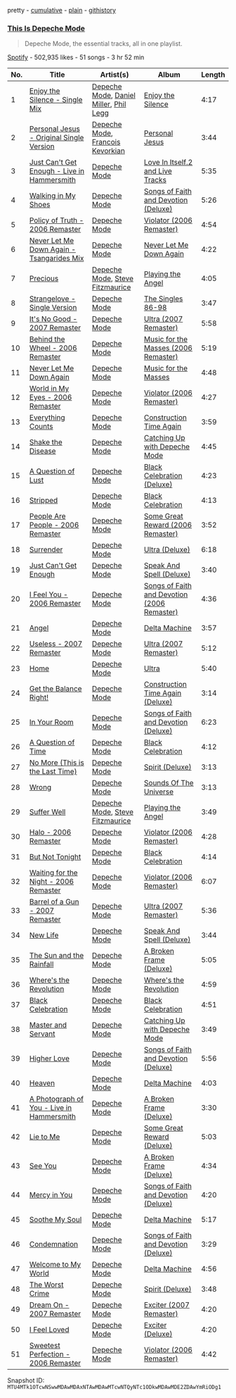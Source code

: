 pretty - [cumulative](/playlists/cumulative/37i9dQZF1DX3BSwupE5hR7.md) - [plain](/playlists/plain/37i9dQZF1DX3BSwupE5hR7) - [githistory](https://github.githistory.xyz/mackorone/spotify-playlist-archive/blob/main/playlists/plain/37i9dQZF1DX3BSwupE5hR7)

### [This Is Depeche Mode](https://open.spotify.com/playlist/37i9dQZF1DX3BSwupE5hR7)

> Depeche Mode, the essential tracks, all in one playlist.

[Spotify](https://open.spotify.com/user/spotify) - 502,935 likes - 51 songs - 3 hr 52 min

| No. | Title | Artist(s) | Album | Length |
|---|---|---|---|---|
| 1 | [Enjoy the Silence \- Single Mix](https://open.spotify.com/track/1YwNlWLf8auhazSQUDQLFU) | [Depeche Mode](https://open.spotify.com/artist/762310PdDnwsDxAQxzQkfX), [Daniel Miller](https://open.spotify.com/artist/4zvLVP1siaenGVnUBDo2nt), [Phil Legg](https://open.spotify.com/artist/7CXlqxbfckEDH2hQMjrGyZ) | [Enjoy the Silence](https://open.spotify.com/album/13OoJ5Y23cdo8CDAiQwznb) | 4:17 |
| 2 | [Personal Jesus \- Original Single Version](https://open.spotify.com/track/1xShPgQbOUa98avWJQFDBY) | [Depeche Mode](https://open.spotify.com/artist/762310PdDnwsDxAQxzQkfX), [Francois Kevorkian](https://open.spotify.com/artist/30ZqCPhfRzzWcgIbXrbHnU) | [Personal Jesus](https://open.spotify.com/album/2nsxERlQsbUOWBwaz8HCj8) | 3:44 |
| 3 | [Just Can't Get Enough \- Live in Hammersmith](https://open.spotify.com/track/5LAdBsIfjzAsusjc6WSLmH) | [Depeche Mode](https://open.spotify.com/artist/762310PdDnwsDxAQxzQkfX) | [Love In Itself.2 and Live Tracks](https://open.spotify.com/album/2ETuIwkPPqtr9NJo6GatJB) | 5:35 |
| 4 | [Walking in My Shoes](https://open.spotify.com/track/2Y7ndoyiIm0IaFJa13gV3H) | [Depeche Mode](https://open.spotify.com/artist/762310PdDnwsDxAQxzQkfX) | [Songs of Faith and Devotion \(Deluxe\)](https://open.spotify.com/album/6x7S6u9Cx2S0JD48nPsavE) | 5:26 |
| 5 | [Policy of Truth \- 2006 Remaster](https://open.spotify.com/track/0C6EIiQu8CS4eYtOCMEiAd) | [Depeche Mode](https://open.spotify.com/artist/762310PdDnwsDxAQxzQkfX) | [Violator \(2006 Remaster\)](https://open.spotify.com/album/5g3Yi15plTSMaq6tYiuw8p) | 4:54 |
| 6 | [Never Let Me Down Again \- Tsangarides Mix](https://open.spotify.com/track/4pLWKQTxzR0kFoDeDAJvVk) | [Depeche Mode](https://open.spotify.com/artist/762310PdDnwsDxAQxzQkfX) | [Never Let Me Down Again](https://open.spotify.com/album/5j9NrtMAfGuEc7dqz59tU1) | 4:22 |
| 7 | [Precious](https://open.spotify.com/track/3c4bJL7mARZvd387847GsC) | [Depeche Mode](https://open.spotify.com/artist/762310PdDnwsDxAQxzQkfX), [Steve Fitzmaurice](https://open.spotify.com/artist/5jeYVkZ5F8orMysIIFNtOY) | [Playing the Angel](https://open.spotify.com/album/0oHWHIlUObaSopO9wOhvfz) | 4:05 |
| 8 | [Strangelove \- Single Version](https://open.spotify.com/track/6MHOg9xiYC2gj8zcASaLUo) | [Depeche Mode](https://open.spotify.com/artist/762310PdDnwsDxAQxzQkfX) | [The Singles 86\-98](https://open.spotify.com/album/1RC1I4Sf6tfnyMVoRJxDo3) | 3:47 |
| 9 | [It's No Good \- 2007 Remaster](https://open.spotify.com/track/04ARYAWkGZZhDbHqgvnYGf) | [Depeche Mode](https://open.spotify.com/artist/762310PdDnwsDxAQxzQkfX) | [Ultra \(2007 Remaster\)](https://open.spotify.com/album/76IekQtcx365yrHC6kfqAl) | 5:58 |
| 10 | [Behind the Wheel \- 2006 Remaster](https://open.spotify.com/track/2TPHQViCGVL2svjhqVDHOr) | [Depeche Mode](https://open.spotify.com/artist/762310PdDnwsDxAQxzQkfX) | [Music for the Masses \(2006 Remaster\)](https://open.spotify.com/album/4tPRXghD4ago6NYyyfrtES) | 5:19 |
| 11 | [Never Let Me Down Again](https://open.spotify.com/track/0ooy3NjwsJreceWYCxlfQt) | [Depeche Mode](https://open.spotify.com/artist/762310PdDnwsDxAQxzQkfX) | [Music for the Masses](https://open.spotify.com/album/5Yyx661Ksxl2pmRUuGLzw3) | 4:48 |
| 12 | [World in My Eyes \- 2006 Remaster](https://open.spotify.com/track/70B5oP5ng1QYClkJ9CeWly) | [Depeche Mode](https://open.spotify.com/artist/762310PdDnwsDxAQxzQkfX) | [Violator \(2006 Remaster\)](https://open.spotify.com/album/5g3Yi15plTSMaq6tYiuw8p) | 4:27 |
| 13 | [Everything Counts](https://open.spotify.com/track/3HbA5x1laxQ2y3dvfFD22R) | [Depeche Mode](https://open.spotify.com/artist/762310PdDnwsDxAQxzQkfX) | [Construction Time Again](https://open.spotify.com/album/2F4cSP5f39vkdTUa0owfK1) | 3:59 |
| 14 | [Shake the Disease](https://open.spotify.com/track/7L2iZa0yNoW8DSwCs2OAw3) | [Depeche Mode](https://open.spotify.com/artist/762310PdDnwsDxAQxzQkfX) | [Catching Up with Depeche Mode](https://open.spotify.com/album/1fuXkfdOh71JbMvOLIXpX9) | 4:45 |
| 15 | [A Question of Lust](https://open.spotify.com/track/6viN52P1LEyGybKRIYljCo) | [Depeche Mode](https://open.spotify.com/artist/762310PdDnwsDxAQxzQkfX) | [Black Celebration \(Deluxe\)](https://open.spotify.com/album/7eCwILaymP6xMJVEOOtVcu) | 4:23 |
| 16 | [Stripped](https://open.spotify.com/track/20BDMQu40KIUxUeFusq6eq) | [Depeche Mode](https://open.spotify.com/artist/762310PdDnwsDxAQxzQkfX) | [Black Celebration](https://open.spotify.com/album/0JSOfVzxVTpyvxzXggc8rG) | 4:13 |
| 17 | [People Are People \- 2006 Remaster](https://open.spotify.com/track/3GREm6zSHwKZsJxl0hqbAQ) | [Depeche Mode](https://open.spotify.com/artist/762310PdDnwsDxAQxzQkfX) | [Some Great Reward \(2006 Remaster\)](https://open.spotify.com/album/7DbpWj9i5uZ1UggeGRo1LZ) | 3:52 |
| 18 | [Surrender](https://open.spotify.com/track/2BtBDMNK0CDEuLUxfqpJQA) | [Depeche Mode](https://open.spotify.com/artist/762310PdDnwsDxAQxzQkfX) | [Ultra \(Deluxe\)](https://open.spotify.com/album/0OWIVcNE4aItrlRvMUVueO) | 6:18 |
| 19 | [Just Can't Get Enough](https://open.spotify.com/track/0qi4b1l0eT3jpzeNHeFXDT) | [Depeche Mode](https://open.spotify.com/artist/762310PdDnwsDxAQxzQkfX) | [Speak And Spell \(Deluxe\)](https://open.spotify.com/album/0Zp2eVzR9FW6lKX05lRpcu) | 3:40 |
| 20 | [I Feel You \- 2006 Remaster](https://open.spotify.com/track/1Ob57NqUydp5cC3FCNV4Gy) | [Depeche Mode](https://open.spotify.com/artist/762310PdDnwsDxAQxzQkfX) | [Songs of Faith and Devotion \(2006 Remaster\)](https://open.spotify.com/album/1nHX4rMCk0NIBSplCjioCb) | 4:36 |
| 21 | [Angel](https://open.spotify.com/track/24nDMmzJlHcDfF8iSXWFnA) | [Depeche Mode](https://open.spotify.com/artist/762310PdDnwsDxAQxzQkfX) | [Delta Machine](https://open.spotify.com/album/1kpZUS7tLWK0hMWNCKP9La) | 3:57 |
| 22 | [Useless \- 2007 Remaster](https://open.spotify.com/track/1BjWRLxcpNwVnjYWzhOTIF) | [Depeche Mode](https://open.spotify.com/artist/762310PdDnwsDxAQxzQkfX) | [Ultra \(2007 Remaster\)](https://open.spotify.com/album/76IekQtcx365yrHC6kfqAl) | 5:12 |
| 23 | [Home](https://open.spotify.com/track/7rluPCj028stDP14fVf8ef) | [Depeche Mode](https://open.spotify.com/artist/762310PdDnwsDxAQxzQkfX) | [Ultra](https://open.spotify.com/album/7cmj0LC7Fob1p2BxsMYYAa) | 5:40 |
| 24 | [Get the Balance Right!](https://open.spotify.com/track/0wORXH5RaIXOxKnyltuF9e) | [Depeche Mode](https://open.spotify.com/artist/762310PdDnwsDxAQxzQkfX) | [Construction Time Again \(Deluxe\)](https://open.spotify.com/album/32QIAykZFP3GI8Q5QqoNCD) | 3:14 |
| 25 | [In Your Room](https://open.spotify.com/track/60hzrNGckC5cho1JkmyVm4) | [Depeche Mode](https://open.spotify.com/artist/762310PdDnwsDxAQxzQkfX) | [Songs of Faith and Devotion \(Deluxe\)](https://open.spotify.com/album/6x7S6u9Cx2S0JD48nPsavE) | 6:23 |
| 26 | [A Question of Time](https://open.spotify.com/track/7kSAaTFnsEPCSDzfl5XB5L) | [Depeche Mode](https://open.spotify.com/artist/762310PdDnwsDxAQxzQkfX) | [Black Celebration](https://open.spotify.com/album/0JSOfVzxVTpyvxzXggc8rG) | 4:12 |
| 27 | [No More \(This is the Last Time\)](https://open.spotify.com/track/51kMGkSeigH0yWP1jYihKp) | [Depeche Mode](https://open.spotify.com/artist/762310PdDnwsDxAQxzQkfX) | [Spirit \(Deluxe\)](https://open.spotify.com/album/4WkYJeMlLaNN1x5klAgeJu) | 3:13 |
| 28 | [Wrong](https://open.spotify.com/track/3Y8pg3FF5FivDAboCKnGOP) | [Depeche Mode](https://open.spotify.com/artist/762310PdDnwsDxAQxzQkfX) | [Sounds Of The Universe](https://open.spotify.com/album/2hNLDFRdi1Yz3Qj9kg0QAd) | 3:13 |
| 29 | [Suffer Well](https://open.spotify.com/track/6iPsEeDb7L9oFaWKPleAgT) | [Depeche Mode](https://open.spotify.com/artist/762310PdDnwsDxAQxzQkfX), [Steve Fitzmaurice](https://open.spotify.com/artist/5jeYVkZ5F8orMysIIFNtOY) | [Playing the Angel](https://open.spotify.com/album/0oHWHIlUObaSopO9wOhvfz) | 3:49 |
| 30 | [Halo \- 2006 Remaster](https://open.spotify.com/track/2XVGfOXvRWy5QP2xPGXvZj) | [Depeche Mode](https://open.spotify.com/artist/762310PdDnwsDxAQxzQkfX) | [Violator \(2006 Remaster\)](https://open.spotify.com/album/5g3Yi15plTSMaq6tYiuw8p) | 4:28 |
| 31 | [But Not Tonight](https://open.spotify.com/track/27Z1opuTMIEItuX9Gc0MBu) | [Depeche Mode](https://open.spotify.com/artist/762310PdDnwsDxAQxzQkfX) | [Black Celebration](https://open.spotify.com/album/0JSOfVzxVTpyvxzXggc8rG) | 4:14 |
| 32 | [Waiting for the Night \- 2006 Remaster](https://open.spotify.com/track/6KZaXNcnsHYWLT9b2Rdy6H) | [Depeche Mode](https://open.spotify.com/artist/762310PdDnwsDxAQxzQkfX) | [Violator \(2006 Remaster\)](https://open.spotify.com/album/5g3Yi15plTSMaq6tYiuw8p) | 6:07 |
| 33 | [Barrel of a Gun \- 2007 Remaster](https://open.spotify.com/track/5COH2h5ncTVFfAUhBM2J7k) | [Depeche Mode](https://open.spotify.com/artist/762310PdDnwsDxAQxzQkfX) | [Ultra \(2007 Remaster\)](https://open.spotify.com/album/76IekQtcx365yrHC6kfqAl) | 5:36 |
| 34 | [New Life](https://open.spotify.com/track/5yAcJtUiOFTdvePkHb4hs8) | [Depeche Mode](https://open.spotify.com/artist/762310PdDnwsDxAQxzQkfX) | [Speak And Spell \(Deluxe\)](https://open.spotify.com/album/0Zp2eVzR9FW6lKX05lRpcu) | 3:44 |
| 35 | [The Sun and the Rainfall](https://open.spotify.com/track/51l9zWRbE8XVk14CiOCo0R) | [Depeche Mode](https://open.spotify.com/artist/762310PdDnwsDxAQxzQkfX) | [A Broken Frame \(Deluxe\)](https://open.spotify.com/album/570tDDsJUBimO3v70LJWFw) | 5:05 |
| 36 | [Where's the Revolution](https://open.spotify.com/track/4O8N6XcprtzDmPJZ44sCKF) | [Depeche Mode](https://open.spotify.com/artist/762310PdDnwsDxAQxzQkfX) | [Where's the Revolution](https://open.spotify.com/album/4ys2qTV4GB2kvDlxPRbtVw) | 4:59 |
| 37 | [Black Celebration](https://open.spotify.com/track/2mW2jTui4J1kCujDrhKioG) | [Depeche Mode](https://open.spotify.com/artist/762310PdDnwsDxAQxzQkfX) | [Black Celebration](https://open.spotify.com/album/0JSOfVzxVTpyvxzXggc8rG) | 4:51 |
| 38 | [Master and Servant](https://open.spotify.com/track/4Db6PxFIiK1a6nCEJABTHk) | [Depeche Mode](https://open.spotify.com/artist/762310PdDnwsDxAQxzQkfX) | [Catching Up with Depeche Mode](https://open.spotify.com/album/1fuXkfdOh71JbMvOLIXpX9) | 3:49 |
| 39 | [Higher Love](https://open.spotify.com/track/2MEgNX56NePhc8o9jxmUXm) | [Depeche Mode](https://open.spotify.com/artist/762310PdDnwsDxAQxzQkfX) | [Songs of Faith and Devotion \(Deluxe\)](https://open.spotify.com/album/6x7S6u9Cx2S0JD48nPsavE) | 5:56 |
| 40 | [Heaven](https://open.spotify.com/track/1bgVQ6LgCqGR3FhsOcM5Jx) | [Depeche Mode](https://open.spotify.com/artist/762310PdDnwsDxAQxzQkfX) | [Delta Machine](https://open.spotify.com/album/1kpZUS7tLWK0hMWNCKP9La) | 4:03 |
| 41 | [A Photograph of You \- Live in Hammersmith](https://open.spotify.com/track/5aXqzMfL8bNGgLk9RhE7ux) | [Depeche Mode](https://open.spotify.com/artist/762310PdDnwsDxAQxzQkfX) | [A Broken Frame \(Deluxe\)](https://open.spotify.com/album/570tDDsJUBimO3v70LJWFw) | 3:30 |
| 42 | [Lie to Me](https://open.spotify.com/track/20fnqkgKNOzxDobwqSAMWa) | [Depeche Mode](https://open.spotify.com/artist/762310PdDnwsDxAQxzQkfX) | [Some Great Reward \(Deluxe\)](https://open.spotify.com/album/5wfikaEZXnQTXWBZ5osw9A) | 5:03 |
| 43 | [See You](https://open.spotify.com/track/1Js5V2orgZIw6S4ZdxHLIc) | [Depeche Mode](https://open.spotify.com/artist/762310PdDnwsDxAQxzQkfX) | [A Broken Frame \(Deluxe\)](https://open.spotify.com/album/570tDDsJUBimO3v70LJWFw) | 4:34 |
| 44 | [Mercy in You](https://open.spotify.com/track/637PXsKq2k2BTugVRA20ZV) | [Depeche Mode](https://open.spotify.com/artist/762310PdDnwsDxAQxzQkfX) | [Songs of Faith and Devotion \(Deluxe\)](https://open.spotify.com/album/6x7S6u9Cx2S0JD48nPsavE) | 4:20 |
| 45 | [Soothe My Soul](https://open.spotify.com/track/2AxI7waLrZSY9KkL3D2huk) | [Depeche Mode](https://open.spotify.com/artist/762310PdDnwsDxAQxzQkfX) | [Delta Machine](https://open.spotify.com/album/1kpZUS7tLWK0hMWNCKP9La) | 5:17 |
| 46 | [Condemnation](https://open.spotify.com/track/3qj2xGVJ7Sr4ISDPP5WVXy) | [Depeche Mode](https://open.spotify.com/artist/762310PdDnwsDxAQxzQkfX) | [Songs of Faith and Devotion \(Deluxe\)](https://open.spotify.com/album/6x7S6u9Cx2S0JD48nPsavE) | 3:29 |
| 47 | [Welcome to My World](https://open.spotify.com/track/4CARtDIJS87fOmWb1RxLKK) | [Depeche Mode](https://open.spotify.com/artist/762310PdDnwsDxAQxzQkfX) | [Delta Machine](https://open.spotify.com/album/1kpZUS7tLWK0hMWNCKP9La) | 4:56 |
| 48 | [The Worst Crime](https://open.spotify.com/track/615tCjQCd9kVLEEu8A7Aj7) | [Depeche Mode](https://open.spotify.com/artist/762310PdDnwsDxAQxzQkfX) | [Spirit \(Deluxe\)](https://open.spotify.com/album/4WkYJeMlLaNN1x5klAgeJu) | 3:48 |
| 49 | [Dream On \- 2007 Remaster](https://open.spotify.com/track/17ZX2lirfQGxbPLcn25sf7) | [Depeche Mode](https://open.spotify.com/artist/762310PdDnwsDxAQxzQkfX) | [Exciter \(2007 Remaster\)](https://open.spotify.com/album/5xLWMLXJBEnmw5SEpvjpTp) | 4:20 |
| 50 | [I Feel Loved](https://open.spotify.com/track/2ZXp4sf9j6MSXqUnkANb8l) | [Depeche Mode](https://open.spotify.com/artist/762310PdDnwsDxAQxzQkfX) | [Exciter \(Deluxe\)](https://open.spotify.com/album/3mHVSPCgGuVlK3pDqbtso9) | 4:20 |
| 51 | [Sweetest Perfection \- 2006 Remaster](https://open.spotify.com/track/2YGFDRqaOnejsnTkKe4VKE) | [Depeche Mode](https://open.spotify.com/artist/762310PdDnwsDxAQxzQkfX) | [Violator \(2006 Remaster\)](https://open.spotify.com/album/5g3Yi15plTSMaq6tYiuw8p) | 4:42 |

Snapshot ID: `MTU4MTk1OTcwNSwwMDAwMDAxNTAwMDAwMTcwNTQyNTc1ODkwMDAwMDE2ZDAwYmRiODg1`